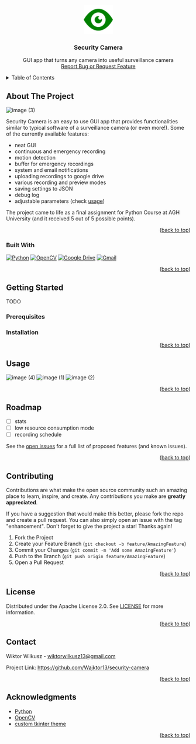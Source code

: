 <a name="readme-top"></a>
<!-- PROJECT LOGO -->
<br />
<div align="center">
  <a href="https://github.com/Wajktor13/security-camera">
    <img src="./security-camera/assets/eye_icon.png" alt="Logo" width="80" height="80">
  </a>

<h3 align="center">Security Camera</h3>

  <p align="center">
    GUI app that turns any camera into useful surveillance camera
    <br/>
    <a href="https://github.com/Wajktor13/security-camera/issues">Report Bug or Request Feature</a>
  </p>
</div>



<!-- TABLE OF CONTENTS -->
<details>
  <summary>Table of Contents</summary>
  <ol>
    <li>
      <a href="#about-the-project">About The Project</a>
      <ul>
        <li><a href="#built-with">Built With</a></li>
      </ul>
    </li>
    <li>
      <a href="#getting-started">Getting Started</a>
      <ul>
        <li><a href="#prerequisites">Prerequisites</a></li>
        <li><a href="#installation">Installation</a></li>
      </ul>
    </li>
    <li><a href="#usage">Usage</a></li>
    <li><a href="#roadmap">Roadmap</a></li>
    <li><a href="#contributing">Contributing</a></li>
    <li><a href="#license">License</a></li>
    <li><a href="#contact">Contact</a></li>
    <li><a href="#acknowledgments">Acknowledgments</a></li>
  </ol>
</details>



<!-- ABOUT THE PROJECT -->
## About The Project

![image (3)](https://github.com/Wajktor13/security-camera/assets/76243064/362724ac-29b6-4114-ade6-fe8a6125939d)

Security Camera is an easy to use GUI app that provides functionalities similar to typical software of a surveillance camera (or even more!).
Some of the currently available features:
* neat GUI
* continuous and emergency recording
* motion detection
* buffer for emergency recordings
* system and email notifications
* uploading recordings to google drive
* various recording and preview modes
* saving settings to JSON
* debug log
* adjustable parameters (check <a href="#usage">usage</a>)

The project came to life as a final assignment for Python Course at AGH University (and it received 5 out of 5 possible points).


<p align="right">(<a href="#readme-top">back to top</a>)</p>



### Built With

[![Python](https://img.shields.io/static/v1?style=for-the-badge&message=Python&color=3776AB&logo=Python&logoColor=FFFFFF&label=)](https://www.python.org/)
[![OpenCV](https://img.shields.io/static/v1?style=for-the-badge&message=OpenCV&color=5C3EE8&logo=OpenCV&logoColor=FFFFFF&label=)](https://opencv.org/)
[![Google Drive](https://img.shields.io/static/v1?style=for-the-badge&message=Google+Drive&color=4285F4&logo=Google+Drive&logoColor=FFFFFF&label=)](https://drive.google.com)
[![Gmail](https://img.shields.io/static/v1?style=for-the-badge&message=Gmail&color=EA4335&logo=Gmail&logoColor=FFFFFF&label=)](https://mail.google.com)


<p align="right">(<a href="#readme-top">back to top</a>)</p>



<!-- GETTING STARTED -->
## Getting Started

  TODO
### Prerequisites
### Installation


<p align="right">(<a href="#readme-top">back to top</a>)</p>



<!-- USAGE EXAMPLES -->
## Usage

![image (4)](https://github.com/Wajktor13/security-camera/assets/76243064/66693563-27b8-47be-8d27-76a6d6b6a6f6)
![image (1)](https://github.com/Wajktor13/security-camera/assets/76243064/0a56457b-22df-4196-961a-e30407f7b273)
![image (2)](https://github.com/Wajktor13/security-camera/assets/76243064/b96aef6d-64b2-4f77-96a8-1fe9ad655319)

<p align="right">(<a href="#readme-top">back to top</a>)</p>



<!-- ROADMAP -->
## Roadmap

- [ ] stats
- [ ] low resource consumption mode
- [ ] recording schedule

See the [open issues](https://github.com/github_username/repo_name/issues) for a full list of proposed features (and known issues).

<p align="right">(<a href="#readme-top">back to top</a>)</p>



<!-- CONTRIBUTING -->
## Contributing

Contributions are what make the open source community such an amazing place to learn, inspire, and create. Any contributions you make are **greatly appreciated**.

If you have a suggestion that would make this better, please fork the repo and create a pull request. You can also simply open an issue with the tag "enhancement".
Don't forget to give the project a star! Thanks again!

1. Fork the Project
2. Create your Feature Branch (`git checkout -b feature/AmazingFeature`)
3. Commit your Changes (`git commit -m 'Add some AmazingFeature'`)
4. Push to the Branch (`git push origin feature/AmazingFeature`)
5. Open a Pull Request

<p align="right">(<a href="#readme-top">back to top</a>)</p>



<!-- LICENSE -->
## License

Distributed under the Apache License 2.0. See [LICENSE](https://github.com/Wajktor13/security-camera/blob/main/LICENSE) for more information.

<p align="right">(<a href="#readme-top">back to top</a>)</p>



<!-- CONTACT -->
## Contact

Wiktor Wilkusz - wiktorwilkusz13@gmail.com

Project Link: https://github.com/Wajktor13/security-camera

<p align="right">(<a href="#readme-top">back to top</a>)</p>



<!-- ACKNOWLEDGMENTS -->
## Acknowledgments
* [Python](https://www.python.org/)
* [OpenCV](https://opencv.org/)
* [custom tkinter theme](https://github.com/rdbende/Forest-ttk-theme)

<p align="right">(<a href="#readme-top">back to top</a>)</p>

